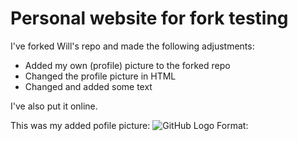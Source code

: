 # Personal website for fork testing

I've forked Will's repo and made the following adjustments: 
  * Added my own (profile) picture to the forked repo
  * Changed the profile picture in HTML
  * Changed and added some text
  
  I've also put it  online.
  
  
  This was my added pofile picture:
![GitHub Logo](/images/loho.png)
Format: 
